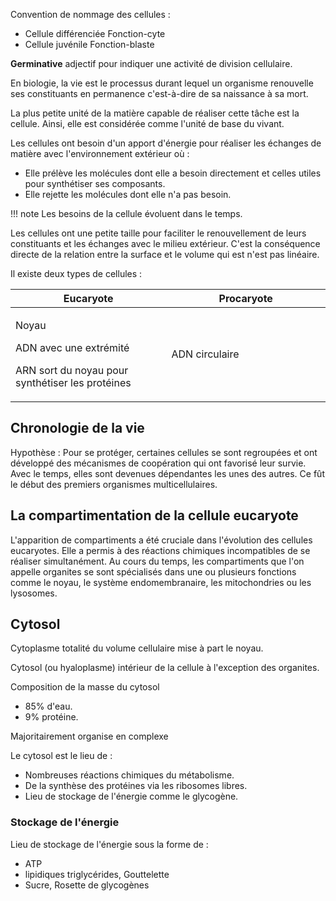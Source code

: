 Convention de nommage des cellules :

* Cellule différenciée Fonction-cyte
* Cellule juvénile Fonction-blaste

__Germinative__ adjectif pour indiquer une activité de division cellulaire.

En biologie, la vie est le processus durant lequel un organisme renouvelle ses constituants en permanence c'est-à-dire de sa naissance à sa mort.

La plus petite unité de la matière capable de réaliser cette tâche est la cellule. Ainsi, elle est considérée comme l'unité de base du vivant.

Les cellules ont besoin d'un apport d'énergie pour réaliser les échanges de matière avec l'environnement extérieur où :

* Elle prélève les molécules dont elle a besoin directement et celles utiles pour synthétiser ses composants.
* Elle rejette les molécules dont elle n'a pas besoin.

!!! note
    Les besoins de la cellule évoluent dans le temps.

Les cellules ont une petite taille pour faciliter le renouvellement de leurs constituants et les échanges avec le milieu extérieur. C'est la conséquence directe de la relation entre la surface et le volume qui est n'est pas linéaire.

Il existe deux types de cellules :

<table>
<colgroup>
<col style="width: 49%" />
<col style="width: 50%" />
</colgroup>
<thead>
<tr class="header">
<th>Eucaryote</th>
<th>Procaryote</th>
</tr>
</thead>
<tbody>
<tr class="odd">
<td><p>Noyau</p>
<p>ADN avec une extrémité</p>
<p>ARN sort du noyau pour synthétiser les protéines</p></td>
<td>ADN circulaire</td>
</tr>
</tbody>
</table>

## Chronologie de la vie

Hypothèse : Pour se protéger, certaines cellules se sont regroupées et ont développé des mécanismes de coopération qui ont favorisé leur survie. Avec le temps, elles sont devenues dépendantes les unes des autres. Ce fût le début des premiers organismes multicellulaires.

## La compartimentation de la cellule eucaryote

L'apparition de compartiments a été cruciale dans l'évolution des cellules eucaryotes. Elle a permis à des réactions chimiques incompatibles de se réaliser simultanément. Au cours du temps, les compartiments que l'on appelle organites se sont spécialisés dans une ou plusieurs fonctions comme le noyau, le système endomembranaire, les mitochondries ou les lysosomes.

## Cytosol

Cytoplasme totalité du volume cellulaire mise à part le noyau.

Cytosol (ou hyaloplasme) intérieur de la cellule à l'exception des organites.

Composition de la masse du cytosol

* 85% d'eau.
* 9% protéine.

Majoritairement organise en complexe

Le cytosol est le lieu de :

* Nombreuses réactions chimiques du métabolisme.
* De la synthèse des protéines via les ribosomes libres.
* Lieu de stockage de l'énergie comme le glycogène.

### Stockage de l'énergie

Lieu de stockage de l'énergie sous la forme de :

* ATP
* lipidiques triglycérides, Gouttelette
* Sucre, Rosette de glycogènes